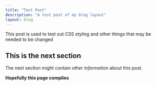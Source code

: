 ```yaml
---
title: "Test Post"
description: "A test post of my blog layout"
layout: blog
---
```


This post is used to test out CSS styling and other things that may be needed to be changed

## This is the next section

The next section might contain *other information* about this post.

**Hopefully this page compiles**

